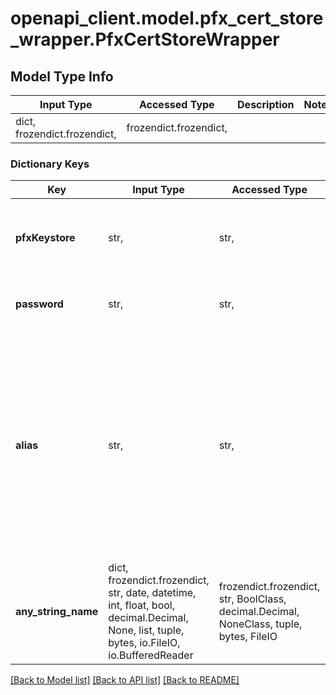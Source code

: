 # openapi_client.model.pfx_cert_store_wrapper.PfxCertStoreWrapper

## Model Type Info
Input Type | Accessed Type | Description | Notes
------------ | ------------- | ------------- | -------------
dict, frozendict.frozendict,  | frozendict.frozendict,  |  | 

### Dictionary Keys
Key | Input Type | Accessed Type | Description | Notes
------------ | ------------- | ------------- | ------------- | -------------
**pfxKeystore** | str,  | str,  | PFX certificate store in base64 encoded format | 
**password** | str,  | str,  | PFX certificate store password | [optional] 
**alias** | str,  | str,  | If the pfx certificate store has multiple certificates then an alias has to be provided. This is optional by default for pfx certificate store having only one certificate | [optional] 
**any_string_name** | dict, frozendict.frozendict, str, date, datetime, int, float, bool, decimal.Decimal, None, list, tuple, bytes, io.FileIO, io.BufferedReader | frozendict.frozendict, str, BoolClass, decimal.Decimal, NoneClass, tuple, bytes, FileIO | any string name can be used but the value must be the correct type | [optional]

[[Back to Model list]](../../README.md#documentation-for-models) [[Back to API list]](../../README.md#documentation-for-api-endpoints) [[Back to README]](../../README.md)

